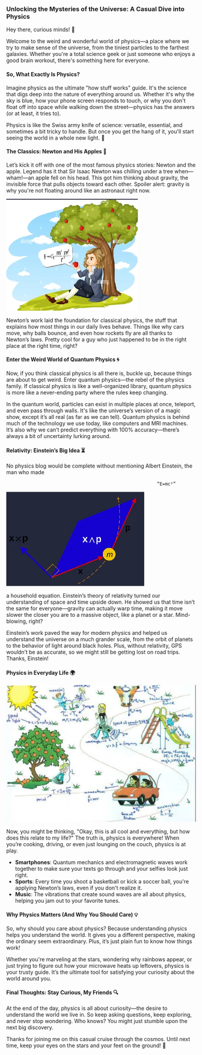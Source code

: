 ### **Unlocking the Mysteries of the Universe: A Casual Dive into Physics**

Hey there, curious minds! 🌌

Welcome to the weird and wonderful world of physics—a place where we try to make sense of the universe, from the tiniest particles to the farthest galaxies. Whether you're a total science geek or just someone who enjoys a good brain workout, there's something here for everyone.

#### **So, What Exactly Is Physics?**

Imagine physics as the ultimate "how stuff works" guide. It's the science that digs deep into the nature of everything around us. Whether it's why the sky is blue, how your phone screen responds to touch, or why you don't float off into space while walking down the street—physics has the answers (or at least, it tries to).

Physics is like the Swiss army knife of science: versatile, essential, and sometimes a bit tricky to handle. But once you get the hang of it, you'll start seeing the world in a whole new light. 🌟

#### **The Classics: Newton and His Apples 🍏**

Let’s kick it off with one of the most famous physics stories: Newton and the apple. Legend has it that Sir Isaac Newton was chilling under a tree when—wham!—an apple fell on his head. This got him thinking about gravity, the invisible force that pulls objects toward each other. Spoiler alert: gravity is why you're not floating around like an astronaut right now.

<img src="https://raw.githubusercontent.com/STEAMer-Academy/Steamer-Blogs/refs/heads/main/Science/Physics/Part%201/Images/Image%201.webp" />

Newton’s work laid the foundation for classical physics, the stuff that explains how most things in our daily lives behave. Things like why cars move, why balls bounce, and even how rockets fly are all thanks to Newton’s laws. Pretty cool for a guy who just happened to be in the right place at the right time, right?

#### **Enter the Weird World of Quantum Physics 🌀**

Now, if you think classical physics is all there is, buckle up, because things are about to get weird. Enter quantum physics—the rebel of the physics family. If classical physics is like a well-organized library, quantum physics is more like a never-ending party where the rules keep changing.

In the quantum world, particles can exist in multiple places at once, teleport, and even pass through walls. It's like the universe’s version of a magic show, except it’s all real (as far as we can tell). Quantum physics is behind much of the technology we use today, like computers and MRI machines. It’s also why we can’t predict everything with 100% accuracy—there’s always a bit of uncertainty lurking around.

#### **Relativity: Einstein’s Big Idea ⏳**

No physics blog would be complete without mentioning Albert Einstein, the man who made

```
                                                        “E=mc²”
```

<img src="https://raw.githubusercontent.com/STEAMer-Academy/Steamer-Blogs/refs/heads/main/Science/Physics/Part%201/Images/Image%202.webp" />

a household equation. Einstein’s theory of relativity turned our understanding of space and time upside down. He showed us that time isn’t the same for everyone—gravity can actually warp time, making it move slower the closer you are to a massive object, like a planet or a star. Mind-blowing, right?

Einstein’s work paved the way for modern physics and helped us understand the universe on a much grander scale, from the orbit of planets to the behavior of light around black holes. Plus, without relativity, GPS wouldn’t be as accurate, so we might still be getting lost on road trips. Thanks, Einstein!

#### **Physics in Everyday Life 🌍**

<img src="https://raw.githubusercontent.com/STEAMer-Academy/Steamer-Blogs/refs/heads/main/Science/Physics/Part%201/Images/Image%203.webp" />

Now, you might be thinking, "Okay, this is all cool and everything, but how does this relate to my life?" The truth is, physics is everywhere! When you’re cooking, driving, or even just lounging on the couch, physics is at play.

- **Smartphones**: Quantum mechanics and electromagnetic waves work together to make sure your texts go through and your selfies look just right.
- **Sports**: Every time you shoot a basketball or kick a soccer ball, you're applying Newton’s laws, even if you don't realize it.
- **Music**: The vibrations that create sound waves are all about physics, helping you jam out to your favorite tunes.

#### **Why Physics Matters (And Why You Should Care) 💡**

So, why should you care about physics? Because understanding physics helps you understand the world. It gives you a different perspective, making the ordinary seem extraordinary. Plus, it’s just plain fun to know how things work!

Whether you're marveling at the stars, wondering why rainbows appear, or just trying to figure out how your microwave heats up leftovers, physics is your trusty guide. It’s the ultimate tool for satisfying your curiosity about the world around you.

#### **Final Thoughts: Stay Curious, My Friends 🔍**

At the end of the day, physics is all about curiosity—the desire to understand the world we live in. So keep asking questions, keep exploring, and never stop wondering. Who knows? You might just stumble upon the next big discovery.

Thanks for joining me on this casual cruise through the cosmos. Until next time, keep your eyes on the stars and your feet on the ground! 🌠
